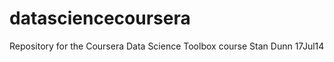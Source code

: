 datasciencecoursera
===================

Repository for the Coursera Data Science Toolbox course
Stan Dunn
17Jul14
